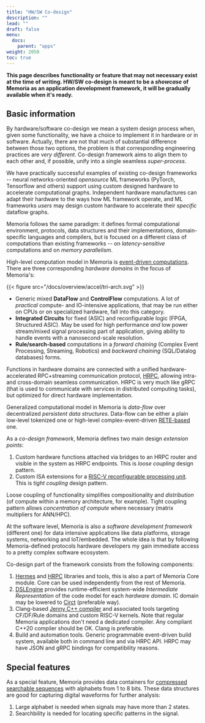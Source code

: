 ```yaml
---
title: "HW/SW Co-design"
description: ""
lead: ""
draft: false
menu: 
  docs:
    parent: "apps"
weight: 2050
toc: true
---
```


**This page describes functionality or feature that may not necessary exist at the time of writing. HW/SW co-design is meant to be a _showcase_ of Memoria as an application development framework, it will be gradually available when it's ready.**

## Basic information

By hardware/software co-design we mean a system design process when, given some functionality, we have a choice to implement it in hardware or in software. Actually, there are not that much of substantial difference between those two options, the problem is that corresponding engineering practices are _very different_. Co-design framework aims to align them to each other and, if possible, unify into a single seamless _super-process_.

We have practically successful examples of existing co-design frameworks -- neural networks-oriented _opensource_ ML frameworks (PyTorch, Tensorflow and others) support using custom designed hardware to accelerate computational graphs. Independent hardware manufactures can adapt their hardware to the ways how ML framework operate, and ML frameworks _users_ may design custom hardware to accelerate their _specific_ dataflow graphs. 

Memoria follows the same paradigm: it defines formal computational environment, protocols, data structures and their implementations, domain-specific languages and compilers, but is focused on a different class of computations than existing frameworks -- on _latency-sensitive_ computations and on _memory parallelism_. 

High-level computation model in Memoria is [event-driven computations](https://en.wikipedia.org/wiki/Event-driven_programming). There are three corresponding _hardware domains_ in the focus of Memoria's:

{{< figure src="/docs/overview/accel/tri-arch.svg" >}} 

* Generic mixed **DataFlow** and **ControlFlow** computations. A lot of _practical_ compute- and IO-intensive applications, that may be run either on CPUs or on specialized hardware, fall into this category.
* **Integrated Circuits** for fixed (ASIC) and reconfigurable logic (FPGA, Structured ASIC). May be used for high performance _and_ low power stream/mixed signal processing part of application, giving ability to handle events with a nanosecond-scale resolution.
* **Rule/search-based** computations in a _forward chaining_ (Complex Event Processing, Streaming, Robotics) and _backward chaining_ (SQL/Datalog databases) forms.

Functions in hardware domains are connected with a unified hardware-accelerated RPC+streaming communication protocol, [HRPC](/docs/overview/hrpc), allowing intra- and cross-domain seamless communication. HRPC is very much like gRPC (that is used to communicate with services in distributed computing tasks), but optimized for direct hardware implementation.

Generalized computational model in Memoria is _data-flow_ over decentralized _persistent data structures_. Data-flow can be either a plain low-level tokenized one or high-level complex-event-driven [RETE-based](https://en.wikipedia.org/wiki/Rete_algorithm) one.

As a _co-design framework_, Memoria defines two main design _extension points_:

1. Custom hardware functions attached via bridges to an HRPC router and visible in the system as HRPC endpoints. This is _loose coupling_ design pattern.
1. Custom ISA extensions for a [RISC-V reconfigurable processing unit](/docs/overview/accel/#processing-element). This is _tight coupling_ design pattern.

Loose coupling of functionality simplifies compositionality and _distribution_ (of compute within a memory architecture, for example). Tight coupling pattern allows _concentration of compute_ where necessary (matrix multipliers for ANN/HPC).

At the software level, Memoria is also a _software development framework_ (different one) for data intensive applications like data platforms, storage systems, networking and IoT/embedded. The whole idea is that by following Memoria-defined protocols hardware developers my gain immediate access to a pretty complex software ecosystem.

Co-design part of the framework consists from the following components:

1. [Hermes](/docs/overview/hermes) and [HRPC](/docs/overview/hrpc) libraries and tools, this is also a part of Memoria Core module. Core can be used independently from the rest of Memoria.
1. [DSLEngine](/docs/overview/vm) provides runtime-efficient system-wide _Intermediate Representation_ of the code model for each _hardware domain_. IC domain may be lowered to [Circt](https://circt.llvm.org/) (preferable way).
1. Clang-based [Jenny C++ compiler](https://github.com/victor-smirnov/jenny) and associated tools targeting CF/DF/Rule domains and custom RISC-V kernels. Note that regular Memoria applications don't need a dedicated compiler. Any compliant C++20 compiler should be OK. Clang is preferable.
1. Build and automation tools. Generic programmable event-driven build system, available both in command line and via HRPC API. HRPC may have JSON and gRPC bindings for compatibility reasons.

## Special features

As a special feature, Memoria provides data containers for [compressed searchable sequences](/docs/data-zoo/compressed-symbol-seq) with alphabets from 1 to 8 bits. These data structures are good for capturing digital waveforms for further analysis: 

1. Large alphabet is needed when signals may have more than 2 states.
1. Searchbility is needed for locating specific patterns in the signal.





